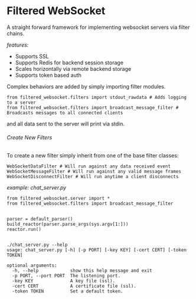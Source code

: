 Filtered WebSocket
===================

A straight forward framework for implementing websocket servers via filter chains.

*features:*

- Supports SSL
- Supports Redis for backend session storage
- Scales horizontally via remote backend storage
- Supports token based auth


Complex behaviors are added by simply importing filter modules.
    
    from filtered_websocket.filters import stdout_rawdata # Adds logging to a server
    from filtered_websocket.filters import broadcast_message_filter # Broadcasts messages to all connected clients
    
and all data sent to the server will print via stdin.

###### Create New Filters

To create a new filter simply inherit from one of the base filter classes:

    WebSocketDataFilter # Will run against any data received event
    WebSocketMessageFilter # Will run against any valid message frames
    WebSocketDisconnectFilter # Will run anytime a client disconnects
    
*example: chat_server.py*

    from filtered_websocket.server import * 
    from filtered_websocket.filters import broadcast_message_filter 


    parser = default_parser()
    build_reactor(parser.parse_args(sys.argv[1:]))
    reactor.run()


    ./chat_server.py --help
    usage: chat_server.py [-h] [-p PORT] [-key KEY] [-cert CERT] [-token TOKEN]

    optional arguments:
      -h, --help            show this help message and exit
      -p PORT, --port PORT  The listening port.
      -key KEY              A key file (ssl).
      -cert CERT            A certificate file (ssl).
      -token TOKEN          Set a default token.

